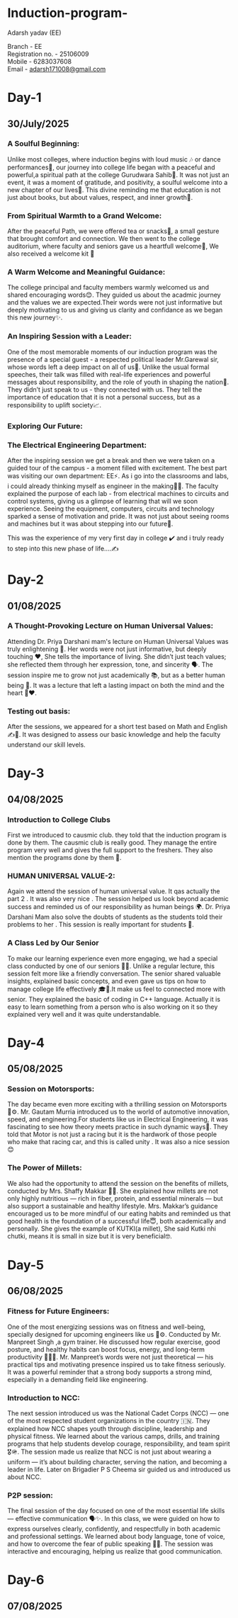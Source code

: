 # Induction-program-
Adarsh yadav (EE)<br>

Branch - EE<br>
Registration no. - 25106009 <br>
Mobile - 6283037608 <br>
Email - adarsh171008@gmail.com <br>

# Day-1 <br>
## 30/July/2025  <br>

### A Soulful Beginning: <br>
Unlike most colleges, where induction begins with loud music 🎶 or dance performances💃, our journey into college life began with a peaceful and powerful,a spiritual path at the college Gurudwara Sahib🙇. It was not just an event, it was a moment of gratitude, and positivity, a soulful welcome into a new chapter of our lives🙏. This divine reminding me that education is not just about books, but about values, respect, and inner growth🙂.

### From Spiritual Warmth to a Grand Welcome: 
After the peaceful Path, we were offered tea or snacks🍵, a small gesture that brought comfort and connection. We then went to the college auditorium, where faculty and seniors gave us a heartfull welcome💟, We also received a welcome kit 💼

### A Warm Welcome and Meaningful Guidance: <br>
The college principal and faculty members warmly welcomed us and shared encouraging words😊. They guided us about the acadmic journey and the values we are expected.Their words were not just informative but deeply motivating to us and giving us clarity and confidance as we began this new journey✨.

### An Inspiring Session with a Leader:  <br>
One of the most memorable moments of our induction program was the presence of a special guest - a respected political leader Mr.Garewal sir, whose words left a deep impact on all of us💯. Unlike the usual formal speeches, their talk was filled with real-life experiences and powerful messages about responsibility, and the role of youth in shaping the nation💫.
They didn’t just speak to us - they connected with us. They tell the importance of education that it is not a personal success, but as a responsibility to uplift society📈. 

### Exploring Our Future: 
### The Electrical Engineering Department: <br>
After the inspiring session we get a break and then we were taken on a guided tour of the campus - a moment filled with excitement. The best part was visiting our own department: EE⚡. As i go into the classrooms and labs, i could already thinking myself as engineer in the making🧑‍🔧.
The faculty explained the purpose of each lab - from electrical machines to circuits and control systems, giving us a glimpse of learning that will we soon experience. Seeing the equipment, computers, circuits and technology sparked a sense of motivation and pride. It was not just about seeing rooms and machines but it was about stepping into our future🫶.

This was the experience of my very first day in college ✔️ and i truly ready to step into this new phase of life….✍️


# Day-2  <br>
## 01/08/2025  <br>

### A Thought-Provoking Lecture on Human Universal Values:  <br>
Attending Dr. Priya Darshani mam's lecture on Human Universal Values was truly enlightening 🌟. Her words were not just informative, but deeply touching ❤️, She tells the importance of living. She didn’t just teach values; she reflected them through her expression, tone, and sincerity 🗣️. The session inspire me to grow not just academically 📚, but as a better human being 🌼. It was a lecture that left a lasting impact on both the mind and the heart 🧠❤️.

### Testing out basis:  <br>
After the sessions, we appeared for a short test based on Math and English ✍️📘. It was designed to assess our basic knowledge and help the faculty understand our skill levels.


# Day-3  <br>
## 04/08/2025 <br>

### Introduction to College Clubs  <br>
First we introduced to causmic club. they told that the induction program is done by them. The causmic club is really good. They manage the entire program very well and gives the full support to the freshers. They also mention the programs done by them 🙌.

### HUMAN UNIVERSAL VALUE-2:  <br>
Again we attend the session of human universal value. It qas actually the part 2 . It was also very nice . The session helped us look beyond academic success and reminded us of our responsibility as human beings 🌍. Dr. Priya Darshani Mam also solve the doubts of students as the students told their problems to her . This session is really important for students 💯.

### A Class Led by Our Senior  <br>
To make our learning experience even more engaging, we had a special class conducted by one of our seniors 👨‍🏫. Unlike a regular lecture, this session felt more like a friendly conversation. The senior shared valuable insights, explained basic concepts, and even gave us tips on how to manage college life effectively 🎓📘.It make us feel to connected more with senior. They explained the basic of coding in C++ language. Actually it is easy to learn something from a person who is also working on it so they explained very well and it was quite understandable. 


# Day-4  <br>
## 05/08/2025 <br>

### Session on Motorsports:  <br>
The day became even more exciting with a thrilling session on Motorsports 🏁⚙️. Mr. Gautam Murria introduced us to the world of automotive innovation, speed, and engineering.For students like us in Electrical Engineering, it was fascinating to see how theory meets practice in such dynamic ways🤛. They told that Motor is not just a racing but it is the hardwork of those people who make that racing car, and this is called unity . It was also a nice session 😊

### The Power of Millets:  <br>
We also had the opportunity to attend the session on the benefits of millets, conducted by Mrs. Shaffy Makkar 🌾🥗. She explained how millets are not only highly nutritious — rich in fiber, protein, and essential minerals — but also support a sustainable and healthy lifestyle. Mrs. Makkar’s guidance encouraged us to be more mindful of our eating habits and reminded us that good health is the foundation of a successful life😇, both academically and personally. She gives the example of KUTKI(a millet), She said Kutki nhi chutki, means it is small in size but it is very beneficial🤓. 


# Day-5 <br>
## 06/08/2025 <br>


### Fitness for Future Engineers:  <br>
One of the most energizing sessions was on fitness and well-being, specially designed for upcoming engineers like us 💪⚙️. Conducted by Mr. Manpreet Singh ,a gym trainer. He discussed how regular exercise, good posture, and healthy habits can boost focus, energy, and long-term productivity 🏋️‍♂️🧠. Mr. Manpreet’s words were not just theoretical — his practical tips and motivating presence inspired us to take fitness seriously. It was a powerful reminder that a strong body supports a strong mind, especially in a demanding field like engineering. 


### Introduction to NCC:  <br>
The next session introduced us was the National Cadet Corps (NCC) — one of the most respected student organizations in the country 🇮🇳. They explained how NCC shapes youth through discipline, leadership and physical fitness. We learned about the various camps, drills, and training programs that help students develop courage, responsibility, and team spirit 🎖️🪖. The session made us realize that NCC is not just about wearing a uniform — it’s about building character, serving the nation, and becoming a leader in life. Later on Brigadier P S Cheema sir guided us and introduced us about NCC. 


### P2P session:  <br>
The final session of the day focused on one of the most essential life skills — effective communication 🗣️✨. In this class, we were guided on how to express ourselves clearly, confidently, and respectfully in both academic and professional settings. We learned about body language, tone of voice, and how to overcome the fear of public speaking 🎤💬. The session was interactive and encouraging, helping us realize that good communication.


# Day-6  <br>
## 07/08/2025 <br>


